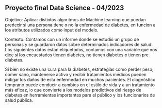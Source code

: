 ## Proyecto final Data Science - 04/2023

Objetivo:
Aplicar distintos algoritmos de Machine learning que puedan predecir si una persona tiene o no la enfermedad de diabetes, en funcion a los atributos utilizados como input del modelo.

Contexto:
Contamos con un informe donde se estudió un grupo de personas y se guardaron datos sobre determinados indicadores de salud. Los siguientes datos estan etiquetados, contamos con una variable que nos dice si los encuestados tienen diabetes, no tienen diabetes o tienen pre diabetes.

Si bien no existe una cura para la diabetes, estrategias como perder peso, comer sano, mantenerse activo y recibir tratamientos médicos pueden mitigar los daños de esta enfermedad en muchos pacientes. El diagnóstico temprano puede conducir a cambios en el estilo de vida y a un tratamiento más eficaz, lo que convierte a los modelos predictivos del riesgo de diabetes en herramientas importantes para el público y los funcionarios de salud pública.
